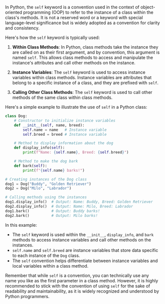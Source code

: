 In Python, the `self` keyword is a convention used in the context of object-oriented programming (OOP) to refer to the instance of a class within the class's methods. It is not a reserved word or a keyword with special language-level significance but is widely adopted as a convention for clarity and consistency.

Here's how the `self` keyword is typically used:

1. **Within Class Methods**: In Python, class methods take the instance they are called on as their first argument, and by convention, this argument is named `self`. This allows class methods to access and manipulate the instance's attributes and call other methods on the instance.

2. **Instance Variables**: The `self` keyword is used to access instance variables within class methods. Instance variables are attributes that belong to a specific instance of a class, and they are prefixed with `self`.

3. **Calling Other Class Methods**: The `self` keyword is used to call other methods of the same class within class methods.

Here's a simple example to illustrate the use of `self` in a Python class:

```python
class Dog:
    # Constructor to initialize instance variables
    def __init__(self, name, breed):
        self.name = name   # Instance variable
        self.breed = breed # Instance variable

    # Method to display information about the dog
    def display_info(self):
        print(f"Name: {self.name}, Breed: {self.breed}")

    # Method to make the dog bark
    def bark(self):
        print(f"{self.name} barks!")

# Creating instances of the Dog class
dog1 = Dog("Buddy", "Golden Retriever")
dog2 = Dog("Milo", "Labrador")

# Calling methods using the instances
dog1.display_info()  # Output: Name: Buddy, Breed: Golden Retriever
dog2.display_info()  # Output: Name: Milo, Breed: Labrador
dog1.bark()          # Output: Buddy barks!
dog2.bark()          # Output: Milo barks!
```

In this example:

- The `self` keyword is used within the `__init__`, `display_info`, and `bark` methods to access instance variables and call other methods on the instances.
- `self.name` and `self.breed` are instance variables that store data specific to each instance of the `Dog` class.
- The `self` convention helps differentiate between instance variables and local variables within a class method.

Remember that while `self` is a convention, you can technically use any name you like as the first parameter in a class method. However, it is highly recommended to stick with the convention of using `self` for the sake of readability and maintainability, as it is widely recognized and understood by Python programmers.